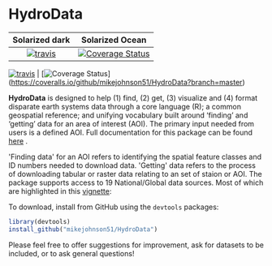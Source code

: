 # HydroData #

Solarized dark             |  Solarized Ocean
:-------------------------:|:-------------------------:
[![travis](https://travis-ci.org/mikejohnson51/HydroData.svg?branch=master)](https://travis-ci.org/mikejohnson51/HydroData)  |  [![Coverage Status](https://coveralls.io/repos/github/mikejohnson51/HydroData/badge.svg?branch=master)](https://coveralls.io/github/mikejohnson51/HydroData?branch=master)  

[![travis](https://travis-ci.org/mikejohnson51/HydroData.svg?branch=master)](https://travis-ci.org/mikejohnson51/HydroData)  |
[![Coverage Status](https://coveralls.io/repos/github/mikejohnson51/HydroData/badge.svg?branch=master)] (https://coveralls.io/github/mikejohnson51/HydroData?branch=master)  

**HydroData** is designed to help (1) find, (2) get, (3) visualize and (4) format disparate earth systems data through a core language (R); a common geospatial reference; and unifying vocabulary built around ‘finding’ and ‘getting’ data for an area of interest (AOI). The primary input needed from users is a defined AOI. Full documentation for this package can be found [here](https://rawgit.com/mikejohnson51/HydroData/HydroData/) .

'Finding data' for an AOI refers to identifying the spatial feature classes and ID numbers needed to download data. 'Getting' data refers to the process of downloading tabular or raster data relating to an set of staion or AOI. The package supports access to 19 National/Global data sources. Most of which are highlighted in this [vignette](https://rawgit.com/mikejohnson51/HydroData/master/vignettes/HydroData_example.html):
  
To download, install from GitHub using the `devtools` packages:

```r
library(devtools)
install_github("mikejohnson51/HydroData")
```

Please feel free to offer suggestions for improvement, ask for datasets to be included, or to ask general questions!

